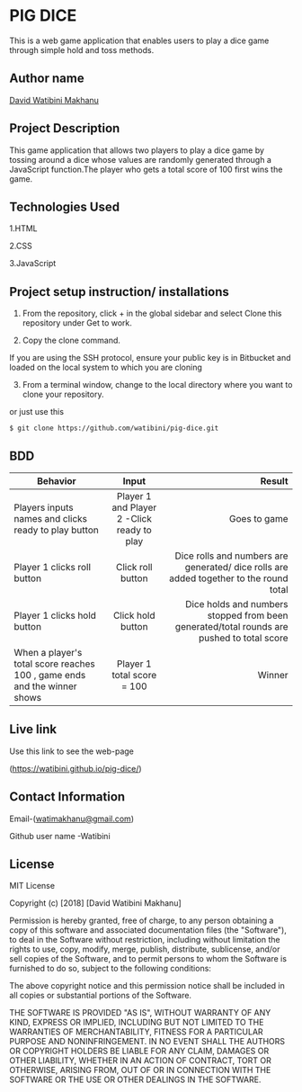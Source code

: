 # PIG DICE

This is a web game application that enables users to play a dice game through simple hold and toss methods.

## Author name

[David Watibini Makhanu](https://github.com/watibini/pig-dice.git)

## Project Description

This game application that allows two players to play a dice game by tossing around a dice whose values are randomly generated through a JavaScript function.The player who gets a total score of 100 first wins the game.

## Technologies Used

1.HTML

2.CSS

3.JavaScript

## Project setup instruction/ installations


1. From the repository, click + in the global sidebar and select Clone this repository under Get to work.

2.  Copy the clone command.

If you are using the SSH protocol, ensure your public key is in Bitbucket and loaded on the local system to which you are cloning

3.  From a terminal window, change to the local directory where you want to clone your repository.

or just use this

`$ git clone https://github.com/watibini/pig-dice.git`

## BDD

| Behavior        | Input           | Result |
| ------------- |:-------------:| -----:|
| Players inputs names and clicks ready to play button | Player 1 and Player 2 -Click ready to play | Goes to game |
| Player 1 clicks roll button | Click roll button | Dice rolls and numbers are generated/ dice rolls are added together to the round total|
| Player 1 clicks hold button | Click hold button | Dice holds and numbers stopped from been generated/total rounds are pushed to total score|
| When a player's total score reaches 100 , game ends and the winner  shows | Player 1 total score = 100 | Winner|

## Live link

Use this link to see the web-page

(<https://watibini.github.io/pig-dice/>)

## Contact Information

Email-(watimakhanu@gmail.com)

Github user name -Watibini

## License

MIT License

Copyright (c) [2018] [David Watibini Makhanu]

Permission is hereby granted, free of charge, to any person obtaining a copy
of this software and associated documentation files (the "Software"), to deal
in the Software without restriction, including without limitation the rights
to use, copy, modify, merge, publish, distribute, sublicense, and/or sell
copies of the Software, and to permit persons to whom the Software is
furnished to do so, subject to the following conditions:

The above copyright notice and this permission notice shall be included in all
copies or substantial portions of the Software.

THE SOFTWARE IS PROVIDED "AS IS", WITHOUT WARRANTY OF ANY KIND, EXPRESS OR
IMPLIED, INCLUDING BUT NOT LIMITED TO THE WARRANTIES OF MERCHANTABILITY,
FITNESS FOR A PARTICULAR PURPOSE AND NONINFRINGEMENT. IN NO EVENT SHALL THE
AUTHORS OR COPYRIGHT HOLDERS BE LIABLE FOR ANY CLAIM, DAMAGES OR OTHER
LIABILITY, WHETHER IN AN ACTION OF CONTRACT, TORT OR OTHERWISE, ARISING FROM,
OUT OF OR IN CONNECTION WITH THE SOFTWARE OR THE USE OR OTHER DEALINGS IN THE
SOFTWARE.
